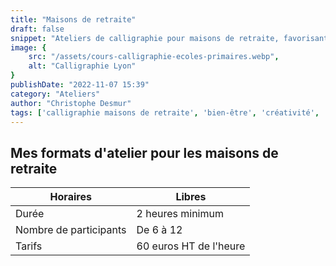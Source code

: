 ```yaml
---
title: "Maisons de retraite"
draft: false
snippet: "Ateliers de calligraphie pour maisons de retraite, favorisant bien-être et créativité."
image: {
    src: "/assets/cours-calligraphie-ecoles-primaires.webp",
    alt: "Calligraphie Lyon"
}
publishDate: "2022-11-07 15:39"
category: "Ateliers"
author: "Christophe Desmur"
tags: ['calligraphie maisons de retraite', 'bien-être', 'créativité', 'ateliers seniors', 'art thérapie', 'activité manuelle', 'expression artistique', 'cours de calligraphie', 'santé mentale', 'loisirs créatifs']
---
```


## Mes formats d'atelier pour les maisons de retraite

| Horaires               | Libres                 |
|------------------------|------------------------|
| Durée                  | 2 heures minimum       |
| Nombre de participants | De 6 à 12              |
| Tarifs                 | 60 euros HT de l'heure |
